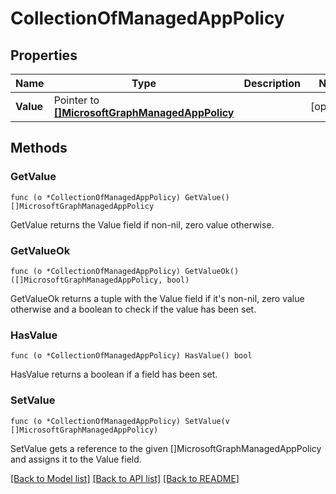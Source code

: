 # CollectionOfManagedAppPolicy

## Properties

Name | Type | Description | Notes
------------ | ------------- | ------------- | -------------
**Value** | Pointer to [**[]MicrosoftGraphManagedAppPolicy**](microsoft.graph.managedAppPolicy.md) |  | [optional] 

## Methods

### GetValue

`func (o *CollectionOfManagedAppPolicy) GetValue() []MicrosoftGraphManagedAppPolicy`

GetValue returns the Value field if non-nil, zero value otherwise.

### GetValueOk

`func (o *CollectionOfManagedAppPolicy) GetValueOk() ([]MicrosoftGraphManagedAppPolicy, bool)`

GetValueOk returns a tuple with the Value field if it's non-nil, zero value otherwise
and a boolean to check if the value has been set.

### HasValue

`func (o *CollectionOfManagedAppPolicy) HasValue() bool`

HasValue returns a boolean if a field has been set.

### SetValue

`func (o *CollectionOfManagedAppPolicy) SetValue(v []MicrosoftGraphManagedAppPolicy)`

SetValue gets a reference to the given []MicrosoftGraphManagedAppPolicy and assigns it to the Value field.


[[Back to Model list]](../README.md#documentation-for-models) [[Back to API list]](../README.md#documentation-for-api-endpoints) [[Back to README]](../README.md)


